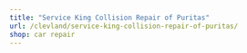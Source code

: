 ```yaml
---
title: "Service King Collision Repair of Puritas"
url: /clevland/service-king-collision-repair-of-puritas/
shop: car repair
---
```

